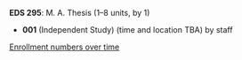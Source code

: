 **EDS 295**: M. A. Thesis (1–8 units, by 1)

- **001** (Independent Study) (time and location TBA) by staff

[Enrollment numbers over time](./EDS295.tsv)

